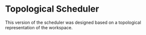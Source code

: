 # Topological Scheduler

This version of the scheduler was designed based on a topological representation of the workspace.